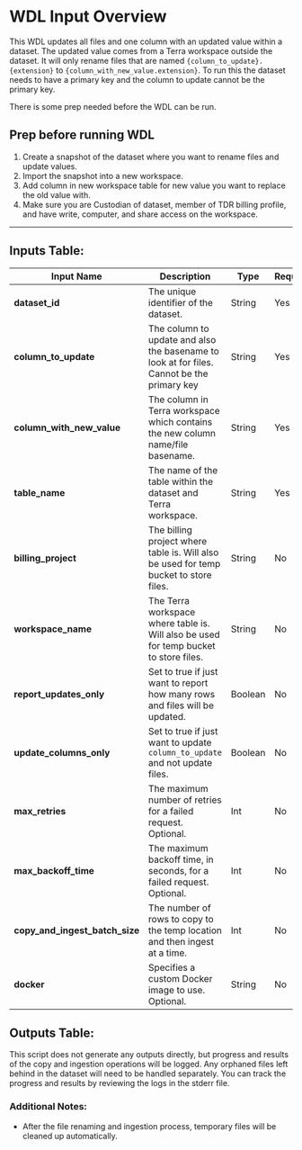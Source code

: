 # WDL Input Overview

This WDL updates all files and one column with an updated value within a dataset. The updated value comes from a Terra workspace outside the dataset. It will only rename files that are named `{column_to_update}.{extension}` to `{column_with_new_value.extension}`. To run this the dataset needs to have a primary key and the column to update cannot be the primary key.

There is some prep needed before the WDL can be run.

## Prep before running WDL
1. Create a snapshot of the dataset where you want to rename files and update values.
2. Import the snapshot into a new workspace.
3. Add column in new workspace table for new value you want to replace the old value with.
4. Make sure you are Custodian of dataset, member of TDR billing profile, and have write, computer, and share access on the workspace.
 ---
## Inputs Table:
| Input Name                     | Description                                                                                | Type    | Required | Default                                                                                     |
|--------------------------------|--------------------------------------------------------------------------------------------|---------|----------|---------------------------------------------------------------------------------------------|
| **dataset_id**                 | The unique identifier of the dataset.                                                      | String  | Yes      | N/A                                                                                         |
| **column_to_update**           | The column to update and also the basename to look at for files. Cannot be the primary key | String  | Yes      | N/A                                                                                         |
| **column_with_new_value**      | The column in Terra workspace which contains the new column name/file basename.            | String  | Yes      | N/A                                                                                         |
| **table_name**                 | The name of the table within the dataset and Terra workspace.                              | String  | Yes      | N/A                                                                                         |
| **billing_project**            | The billing project where table is. Will also be used for temp bucket to store files.      | String  | No       | N/A                                                                                         |
| **workspace_name**             | The Terra workspace where table is. Will also be used for temp bucket to store files.      | String  | No       | N/A                                                                                         |
| **report_updates_only**        | Set to true if just want to report how many rows and files will be updated.                | Boolean | No       | true                                                                                        |
| **update_columns_only**        | Set to true if just want to update `column_to_update` and not update files.                | Boolean | No       | false                                                                                       |
| **max_retries**                | The maximum number of retries for a failed request. Optional.                              | Int     | No       | 5                                                                                           |
| **max_backoff_time**           | The maximum backoff time, in seconds, for a failed request. Optional.                      | Int     | No       | 300                                                                                         |
| **copy_and_ingest_batch_size** | The number of rows to copy to the temp location and then ingest at a time.                 | Int     | No       | 500                                                                                         |
| **docker**                     | Specifies a custom Docker image to use. Optional.                                          | String  | No       | us-central1-docker.pkg.dev/operations-portal-427515/ops-toolbox/ops_terra_utils_slim:latest |

## Outputs Table:
This script does not generate any outputs directly, but progress and results of the copy and ingestion operations will be logged. Any orphaned files left behind in the dataset will need to be handled separately. You can track the progress and results by reviewing the logs in the stderr file.

### Additional Notes:
- After the file renaming and ingestion process, temporary files will be cleaned up automatically.
